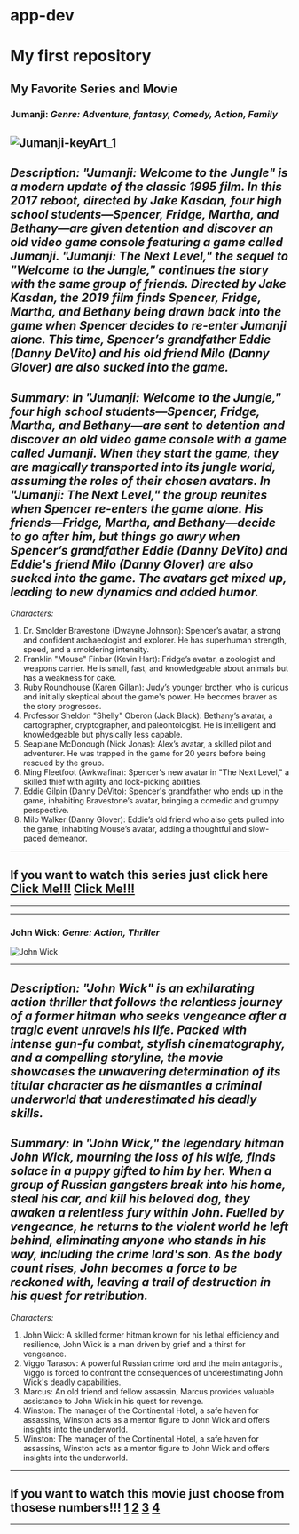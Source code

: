 # app-dev
#  My first repository
## My Favorite Series and Movie
### Jumanji: *Genre: Adventure, fantasy, Comedy, Action, Family*
![Jumanji-keyArt_1](https://github.com/Dreamskiee/app-dev.2/assets/170610856/11e526c5-66fe-4417-b43f-f5b035d545c7)
---
*Description: "Jumanji: Welcome to the Jungle" is a modern update of the classic 1995 film. In this 2017 reboot, directed by Jake Kasdan, four high school students—Spencer, Fridge, Martha, and Bethany—are given detention and discover an old video game console featuring a game called Jumanji. "Jumanji: The Next Level," the sequel to "Welcome to the Jungle," continues the story with the same group of friends. Directed by Jake Kasdan, the 2019 film finds Spencer, Fridge, Martha, and Bethany being drawn back into the game when Spencer decides to re-enter Jumanji alone. This time, Spencer’s grandfather Eddie (Danny DeVito) and his old friend Milo (Danny Glover) are also sucked into the game.*
---
*Summary: In "Jumanji: Welcome to the Jungle," four high school students—Spencer, Fridge, Martha, and Bethany—are sent to detention and discover an old video game console with a game called Jumanji. When they start the game, they are magically transported into its jungle world, assuming the roles of their chosen avatars. In "Jumanji: The Next Level," the group reunites when Spencer re-enters the game alone. His friends—Fridge, Martha, and Bethany—decide to go after him, but things go awry when Spencer’s grandfather Eddie (Danny DeVito) and Eddie's friend Milo (Danny Glover) are also sucked into the game. The avatars get mixed up, leading to new dynamics and added humor.*
---
*Characters:*
1. Dr. Smolder Bravestone (Dwayne Johnson): Spencer’s avatar, a strong and confident archaeologist and explorer. He has superhuman strength, speed, and a smoldering intensity.
2. Franklin "Mouse" Finbar (Kevin Hart): Fridge’s avatar, a zoologist and weapons carrier. He is small, fast, and knowledgeable about animals but has a weakness for cake.
3. Ruby Roundhouse (Karen Gillan): Judy’s younger brother, who is curious and initially skeptical about the game's power. He becomes braver as the story progresses.
4. Professor Sheldon "Shelly" Oberon (Jack Black): Bethany’s avatar, a cartographer, cryptographer, and paleontologist. He is intelligent and knowledgeable but physically less capable.
5. Seaplane McDonough (Nick Jonas): Alex’s avatar, a skilled pilot and adventurer. He was trapped in the game for 20 years before being rescued by the group.
6. Ming Fleetfoot (Awkwafina): Spencer's new avatar in "The Next Level," a skilled thief with agility and lock-picking abilities.
7. Eddie Gilpin (Danny DeVito): Spencer's grandfather who ends up in the game, inhabiting Bravestone’s avatar, bringing a comedic and grumpy perspective.
8. Milo Walker (Danny Glover): Eddie’s old friend who also gets pulled into the game, inhabiting Mouse’s avatar, adding a thoughtful and slow-paced demeanor.
---
If you want to watch this series just click here 
[Click Me!!!](https://www.imdb.com/title/tt2283362/)
[Click Me!!!](https://www.imdb.com/title/tt7975244/) 
---
---
---
### John Wick: *Genre: Action, Thriller*
![John Wick](https://github.com/JamesB13/app-dev/assets/134849449/fc75d486-dd6e-43d4-801e-7862b0185b48)

---
*Description: "John Wick" is an exhilarating action thriller that follows the relentless journey of a former hitman who seeks vengeance after a tragic event unravels his life. Packed with intense gun-fu combat, stylish cinematography, and a compelling storyline, the movie showcases the unwavering determination of its titular character as he dismantles a criminal underworld that underestimated his deadly skills.*
---
*Summary: In "John Wick," the legendary hitman John Wick, mourning the loss of his wife, finds solace in a puppy gifted to him by her. When a group of Russian gangsters break into his home, steal his car, and kill his beloved dog, they awaken a relentless fury within John. Fuelled by vengeance, he returns to the violent world he left behind, eliminating anyone who stands in his way, including the crime lord's son. As the body count rises, John becomes a force to be reckoned with, leaving a trail of destruction in his quest for retribution.*
---
*Characters:*
1. John Wick: A skilled former hitman known for his lethal efficiency and resilience, John Wick is a man driven by grief and a thirst for vengeance.
2. Viggo Tarasov: A powerful Russian crime lord and the main antagonist, Viggo is forced to confront the consequences of underestimating John Wick's deadly capabilities.
3. Marcus: An old friend and fellow assassin, Marcus provides valuable assistance to John Wick in his quest for revenge.
4. Winston: The manager of the Continental Hotel, a safe haven for assassins, Winston acts as a mentor figure to John Wick and offers insights into the underworld.
5. Winston: The manager of the Continental Hotel, a safe haven for assassins, Winston acts as a mentor figure to John Wick and offers insights into the underworld.
---
If you want to watch this  movie just choose from thosese numbers!!! [1](https://moviesjoy.to/movie/john-wick-19789) 
[2](https://moviesjoy.to/movie/john-wick-chapter-2-19624)
[3](https://moviesjoy.to/movie/john-wick-chapter-3-parabellum-17361)
[4](https://moviesjoy.to/movie/john-wick-chapter-4-90163)
---
---
